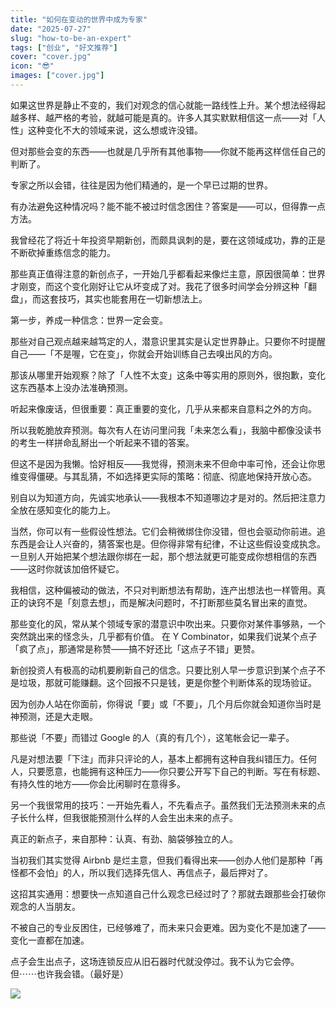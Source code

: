 ```yaml
---
title: "如何在变动的世界中成为专家"
date: "2025-07-27"
slug: "how-to-be-an-expert"
tags: ["创业", "好文推荐"]
cover: "cover.jpg"
icon: "😎"
images: ["cover.jpg"]
---
```

如果这世界是静止不变的，我们对观念的信心就能一路线性上升。某个想法经得起越多样、越严格的考验，就越可能是真的。许多人其实默默相信这一点——对「人性」这种变化不大的领域来说，这么想或许没错。



但对那些会变的东西——也就是几乎所有其他事物——你就不能再这样信任自己的判断了。



专家之所以会错，往往是因为他们精通的，是一个早已过期的世界。



有办法避免这种情况吗？能不能不被过时信念困住？答案是——可以，但得靠一点方法。



我曾经花了将近十年投资早期新创，而颇具讽刺的是，要在这领域成功，靠的正是不断砍掉重练信念的能力。



那些真正值得注意的新创点子，一开始几乎都看起来像烂主意，原因很简单：世界才刚变，而这个变化刚好让它从坏变成了对。我花了很多时间学会分辨这种「翻盘」，而这套技巧，其实也能套用在一切新想法上。



第一步，养成一种信念：世界一定会变。



那些对自己观点越来越笃定的人，潜意识里其实是认定世界静止。只要你不时提醒自己——「不是喔，它在变」，你就会开始训练自己去嗅出风的方向。



那该从哪里开始观察？除了「人性不太变」这条中等实用的原则外，很抱歉，变化这东西基本上没办法准确预测。



听起来像废话，但很重要：真正重要的变化，几乎从来都来自意料之外的方向。



所以我乾脆放弃预测。每次有人在访问里问我「未来怎么看」，我脑中都像没读书的考生一样拼命乱掰出一个听起来不错的答案。



但这不是因为我懒。恰好相反——我觉得，预测未来不但命中率可怜，还会让你思维变得僵硬。与其乱猜，不如选择更实际的策略：彻底、彻底地保持开放心态。



别自以为知道方向，先诚实地承认——我根本不知道哪边才是对的。然后把注意力全放在感知变化的能力上。



当然，你可以有一些假设性想法。它们会稍微绑住你没错，但也会驱动你前进。追东西是会让人兴奋的，猜答案也是。但你得非常有纪律，不让这些假设变成执念。
一旦别人开始把某个想法跟你绑在一起，那个想法就更可能变成你想相信的东西——这时你就该加倍怀疑它。



我相信，这种偏被动的做法，不只对判断想法有帮助，连产出想法也一样管用。真正的诀窍不是「刻意去想」，而是解决问题时，不打断那些莫名冒出来的直觉。



那些变化的风，常从某个领域专家的潜意识中吹出来。只要你对某件事够熟，一个突然跳出来的怪念头，几乎都有价值。
在 Y Combinator，如果我们说某个点子「疯了点」，那通常是称赞——搞不好还比「这点子不错」更赞。



新创投资人有极高的动机要刷新自己的信念。只要比别人早一步意识到某个点子不是垃圾，那就可能赚翻。这个回报不只是钱，更是你整个判断体系的现场验证。



因为创办人站在你面前，你得说「要」或「不要」，几个月后你就会知道你当时是神预测，还是大走眼。



那些说「不要」而错过 Google 的人（真的有几个），这笔帐会记一辈子。



凡是对想法要「下注」而非只评论的人，基本上都拥有这种自我纠错压力。任何人，只要愿意，也能拥有这种压力——你只要公开写下自己的判断。写在有标题、有持久性的地方——你会比闲聊时在意得多。



另一个我很常用的技巧：一开始先看人，不先看点子。虽然我们无法预测未来的点子长什么样，但我很能预测什么样的人会生出未来的点子。



真正的新点子，来自那种：认真、有劲、脑袋够独立的人。



当初我们其实觉得 Airbnb 是烂主意，但我们看得出来——创办人他们是那种「再怪都不会怕」的人，所以我们选择先信人、再信点子，最后押对了。



这招其实通用：想要快一点知道自己什么观念已经过时了？那就去跟那些会打破你观念的人当朋友。



不被自己的专业反困住，已经够难了，而未来只会更难。因为变化不是加速了——变化一直都在加速。



点子会生出点子，这场连锁反应从旧石器时代就没停过。我不认为它会停。
但⋯⋯也许我会错。（最好是）




![](https://prod-files-secure.s3.us-west-2.amazonaws.com/112d0858-5090-4d34-a606-b75eb8d65fd2/46476355-9cf3-4e99-9b7a-3531bc426380/1000202064.png?X-Amz-Algorithm=AWS4-HMAC-SHA256&X-Amz-Content-Sha256=UNSIGNED-PAYLOAD&X-Amz-Credential=ASIAZI2LB466SEJWICC5%2F20250909%2Fus-west-2%2Fs3%2Faws4_request&X-Amz-Date=20250909T044642Z&X-Amz-Expires=3600&X-Amz-Security-Token=IQoJb3JpZ2luX2VjEGQaCXVzLXdlc3QtMiJIMEYCIQDy6zunRBOfzI%2F0sRNiLNZ5XMLx7dLJqIHSDBxFiHI82AIhAKxzmcc4IqTxu8kK10UAutt6%2BDl1oAYX3%2BrXvu32RvhAKogECM3%2F%2F%2F%2F%2F%2F%2F%2F%2F%2FwEQABoMNjM3NDIzMTgzODA1Igwo%2BWbYkWsXBjt3lBYq3AO4WTuV42B%2BIHDKiuwlCS%2FZbaEqK4lbKUwy%2Fd1SSBwvEiDfwBwxxuenDjYL8L10QmSkH6ONAoIKUDJfcfS8U0vkEy1aC74ULgCMnee4cvpmG5ESuKV%2FAJqjoAYZZNs0DglXGoVnPtWIlxF%2FHfdFDsA5CaE7FHH41CxasnR229MJI%2FEFbIaX29oEB5J%2FIukWZor4quZPiOk8ZAAE9Zu%2FLB6q05LLrOvAoMENn5ZiUvUXdbDo31%2B6EHfvkSvRCcZzC5o9RG0oInymEhuCw4VGp5HFCkFWGHeD1B6dpxbd3V2tT4bS7NOxjtuci0Hdl4SDKY0eag4dmwNgqNzF1NQbyGsmvWsg%2B3xhOm26LT6EIQRV2l87FjCu0tlzWExE9Tgdj6Ncjl%2Fo%2BE24sBu6m9ZkRhYGO8UxYVfndMCZJ4OhI%2FofC3zS0tgXzZibx7pQNLqC%2FffZ5ivHOC2pX331suenq0IXYLVag3NoMeDwSkPg6L7TF%2BtwuD8CIcx0cnrZwNYAjLgsKZfS6bZdsPWP0huLpxXETRb9U8vpAe8oRhhSqYkNX8fCM38sTZ3aHYvydBuMKHi5j0kxcNfD0FQEu%2B6ZgE0bjyinoOcJXgPnCCC0F9abykskCvLKYP4kFpNG9zDtxv7FBjqkAfGo73uOit3YAxS7XZxuIdBhtAbZH9m4%2FRePMtKfBGzwyOqHkYs4eFDsk1LJ2IW1MicyMMpenRa2H5Iianu5uHEoc6yjinDnkUpZuXH2Wi133%2F7TsE82Nr68PD1xTZsoTqOkdbBkHNjEgeNH4cH5dYwMLl2FKfOoeoBoTiJ1KTwbG78%2FxcgG1195%2Be%2FMFcFNHnUUnbHGg4XjfAElp16Syi0fmRkP&X-Amz-Signature=50fcb16867bb1a6352daa7ad315843aa9cf825956dd220df6f9aafad2bdcd135&X-Amz-SignedHeaders=host&x-amz-checksum-mode=ENABLED&x-id=GetObject)

